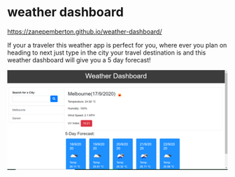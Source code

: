 # weather dashboard

https://zanepemberton.github.io/weather-dashboard/

If your a traveler this weather app is perfect for you, where ever you plan on heading to next just type in the city your travel destination is and this weather dashboard will give you a 5 day forecast!

![Photo of weather dashboard](assets/weatherpic.png)

